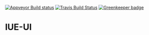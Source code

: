 [![Appveyor Build status](https://ci.appveyor.com/api/projects/status/f8dyiwuqa6taeewj/branch/master?svg=true)](https://ci.appveyor.com/project/ShirtlessKirk/iue-ui/branch/master) [![Travis Build Status](https://travis-ci.org/wyverex/iue-ui.svg?branch=master)](https://travis-ci.org/wyverex/iue-ui) [![Greenkeeper badge](https://badges.greenkeeper.io/wyverex/iue-ui.svg)](https://greenkeeper.io/)

# IUE-UI
